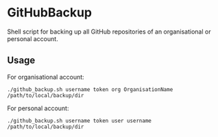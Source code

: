 # GitHubBackup
Shell script for backing up all GitHub repositories of an organisational or personal account.

## Usage
For organisational account:
```
./github_backup.sh username token org OrganisationName /path/to/local/backup/dir
```

For personal account:
```
./github_backup.sh username token user username /path/to/local/backup/dir
```

